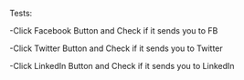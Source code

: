 Tests:

-Click Facebook Button and Check if it sends you to FB

-Click Twitter Button and Check if it sends you to Twitter

-Click LinkedIn Button and Check if it sends you to LinkedIn

